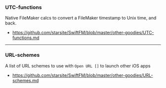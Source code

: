 ### UTC-functions
Native FileMaker calcs to convert a FileMaker timestamp to Unix time, and back.
* https://github.com/starsite/SwiftFM/blob/master/other-goodies/UTC-functions.md

- - -

### URL-schemes
A list of URL schemes to use with `Open URL []` to launch other iOS apps
* https://github.com/starsite/SwiftFM/blob/master/other-goodies/URL-schemes.md
